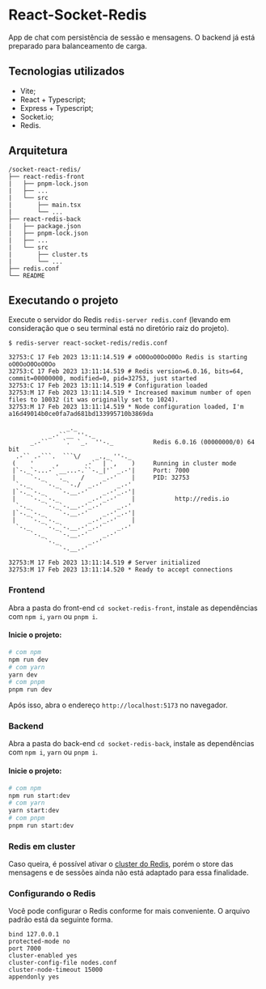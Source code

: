 # React-Socket-Redis

App de chat com persistência de sessão e mensagens. O backend já está preparado para balanceamento de carga.

## Tecnologias utilizados

- Vite;
- React + Typescript;
- Express + Typescript;
- Socket.io;
- Redis.

## Arquitetura

```
/socket-react-redis/
├── react-redis-front
|   ├── pnpm-lock.json
|   ├── ...
|   └── src
|       ├── main.tsx
|       └── ...
├── react-redis-back
|   ├── package.json
|   ├── pnpm-lock.json
|   ├── ...
|   └── src
|       ├── cluster.ts
|       └── ...
├── redis.conf
└── README

```

## Executando o projeto

Execute o servidor do Redis `redis-server redis.conf` (levando em consideração que o seu terminal está no diretório raiz do projeto).

````
$ redis-server react-socket-redis/redis.conf

32753:C 17 Feb 2023 13:11:14.519 # oO0OoO0OoO0Oo Redis is starting oO0OoO0OoO0Oo
32753:C 17 Feb 2023 13:11:14.519 # Redis version=6.0.16, bits=64, commit=00000000, modified=0, pid=32753, just started
32753:C 17 Feb 2023 13:11:14.519 # Configuration loaded
32753:M 17 Feb 2023 13:11:14.519 * Increased maximum number of open files to 10032 (it was originally set to 1024).
32753:M 17 Feb 2023 13:11:14.519 * Node configuration loaded, I'm a16d49014b0ce0fa7ad681bd133995710b3869da

                _._
           _.-``__ ''-._
      _.-``    `.  `_.  ''-._           Redis 6.0.16 (00000000/0) 64 bit
  .-`` .-```.  ```\/    _.,_ ''-._
 (    '      ,       .-`  | `,    )     Running in cluster mode
 |`-._`-...-` __...-.``-._|'` _.-'|     Port: 7000
 |    `-._   `._    /     _.-'    |     PID: 32753
  `-._    `-._  `-./  _.-'    _.-'
 |`-._`-._    `-.__.-'    _.-'_.-'|
 |    `-._`-._        _.-'_.-'    |           http://redis.io
  `-._    `-._`-.__.-'_.-'    _.-'
 |`-._`-._    `-.__.-'    _.-'_.-'|
 |    `-._`-._        _.-'_.-'    |
  `-._    `-._`-.__.-'_.-'    _.-'
      `-._    `-.__.-'    _.-'
          `-._        _.-'
              `-.__.-'

32753:M 17 Feb 2023 13:11:14.519 # Server initialized
32753:M 17 Feb 2023 13:11:14.520 * Ready to accept connections
````

### Frontend

Abra a pasta do front-end `cd socket-redis-front`, instale as dependências com `npm i`, `yarn` ou `pnpm i`.

#### Inicie o projeto:

```bash
# com npm
npm run dev
# com yarn
yarn dev
# com pnpm
pnpm run dev
```

Após isso, abra o endereço `http://localhost:5173` no navegador.

### Backend

Abra a pasta do back-end `cd socket-redis-back`, instale as dependências com `npm i`, `yarn` ou `pnpm i`.

#### Inicie o projeto:

```bash
# com npm
npm run start:dev
# com yarn
yarn start:dev
# com pnpm
pnpm run start:dev
```

### Redis em cluster

Caso queira, é possível ativar o [cluster do Redis](https://severalnines.com/blog/installing-redis-cluster-cluster-mode-enabled-auto-failover/), porém o store das mensagens e de sessões ainda não está adaptado para essa finalidade.

### Configurando o Redis

Você pode configurar o Redis conforme for mais conveniente. O arquivo padrão está da seguinte forma.

```
bind 127.0.0.1
protected-mode no
port 7000
cluster-enabled yes
cluster-config-file nodes.conf
cluster-node-timeout 15000
appendonly yes
```
